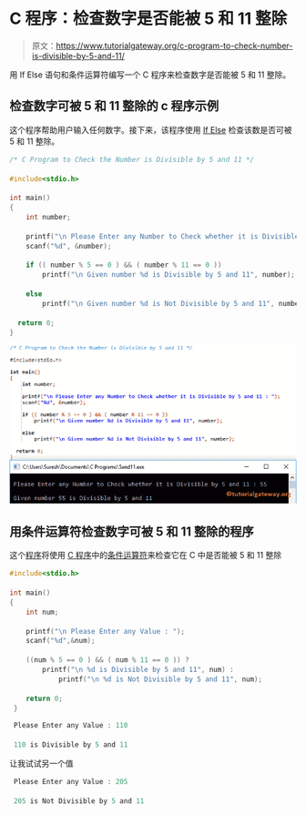 # C 程序：检查数字是否能被 5 和 11 整除

> 原文：<https://www.tutorialgateway.org/c-program-to-check-number-is-divisible-by-5-and-11/>

用 If Else 语句和条件运算符编写一个 C 程序来检查数字是否能被 5 和 11 整除。

## 检查数字可被 5 和 11 整除的 c 程序示例

这个程序帮助用户输入任何数字。接下来，该程序使用 [If Else](https://www.tutorialgateway.org/if-else-statement-in-c/) 检查该数是否可被 5 和 11 整除。

```c
/* C Program to Check the Number is Divisible by 5 and 11 */

#include<stdio.h>

int main()
{
  	int number;

  	printf("\n Please Enter any Number to Check whether it is Divisible by 5 and 11 : ");
  	scanf("%d", &number);

  	if (( number % 5 == 0 ) && ( number % 11 == 0 ))
     	printf("\n Given number %d is Divisible by 5 and 11", number);

  	else
    	printf("\n Given number %d is Not Divisible by 5 and 11", number);

  return 0;
}
```

![C Program to Check the Number is Divisible by 5 and 11 1](img/068a013807eaacc84dde3eba97d461ca.png)

## 用条件运算符检查数字可被 5 和 11 整除的程序

这个[程序](https://www.tutorialgateway.org/c-programming-examples/)将使用 [C 程序](https://www.tutorialgateway.org/c-programming/)中的[条件运算符](https://www.tutorialgateway.org/conditional-operator-in-c/)来检查它在 C 中是否能被 5 和 11 整除

```c
#include<stdio.h>

int main()
{
	int num;

  	printf("\n Please Enter any Value : ");
  	scanf("%d",&num);

  	((num % 5 == 0 ) && ( num % 11 == 0 )) ? 
  		printf("\n %d is Divisible by 5 and 11", num) : 
			printf("\n %d is Not Divisible by 5 and 11", num);

 	return 0;
 }
```

```c
 Please Enter any Value : 110

 110 is Divisible by 5 and 11
```

让我试试另一个值

```c
 Please Enter any Value : 205

 205 is Not Divisible by 5 and 11
```